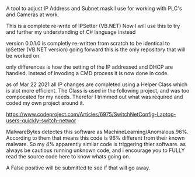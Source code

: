 A tool to adjust IP Address and Subnet mask I use for working with PLC's and Cameras at work.


This is a complete re-write of IPSetter (VB.NET) 
Now I will  use this to try and further my understanding of C# language instead

version 0.0.1.0 is completly re-written from scratch to be identical to IpSetter (VB.NET version) going forward this is the only repository that will be worked on.

only differences is how the setting of the IP addressed and DHCP are handled. Instead of invoding a CMD process it is now done in code.

as of Mar 22 2021 all IP changes are completed using a Helper Class which is alot more efficient.
The Class is used in the following project, and was too compocated for my needs. Therefor I trimmed out what was required and coded my own project around it.

https://www.codeproject.com/Articles/6975/SwitchNetConfig-Laptop-users-quickly-switch-networ


MalwareBytes detectes this software as MachineLearning/Anomalous.96%. According to them that means this code is 96% different from their known malware.
So my 4% apparently similar code is triggering thier software.
as always be cautious running unknown code, and i encourage you to FULLY read the source code here to know whats going on.

A False positive will be submitted to see if that will go away.

